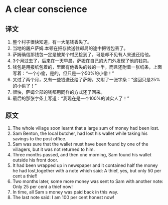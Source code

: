 # A clear conscience

## 译文

1. 整个村子很快知道，有一大笔钱丢失了。
2. 当地的屠户萨姆.本顿在把存款送往邮局的途中把钱包丢了。
3. 萨姆确信那钱包一定是被某个村民捡到了，可是却不见有人来送还给他。
4. 3个月过去了，后来在一天早晨，萨姆在自己的大门外发现了他的钱包。
5. 钱包是用报纸包着的，里面有他丢失的钱的一半，而且还附着一张纸条，上面写着：“一个小偷，是的，但只是一个50%的小偷！”
6. 又过了两个月，又有一些钱送还给了萨姆，又附了一张字条：“这回只是25%的小偷了！”
7. 很快，萨姆全部的钱都用同样的方式还了回来。
8. 最后的那张字条上写道：“我现在是一个100%的诚实人了！”

## 原文

1. The whole village soon learnt that a large sum of money had been lost.
2. Sam Benton, the local butcher, had lost his wallet while taking his savings to the post office.
3. Sam was sure that the wallet must have been found by one of the villagers, but it was not returned to him.
4. Three months passed, and then one morning, Sam found his wallet outside his front door.
5. It had been wrapped up in newspaper and it contained half the money he had lost,together with a note which said: A thief, yes, but only 50 per cent a thief!
6. Two months later, some more money was sent to Sam with another note: Only 25 per cent a thief now!
7. In time, all Sam s money was paid back in this way.
8. The last note said: I am 100 per cent honest now!
